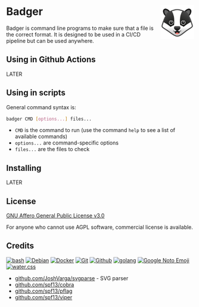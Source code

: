 # Badger [<img alt="badger logo" src="docs/favicon.svg" height="90" align="right" />](https://badger.fileformat.info/)

Badger is command line programs to make sure that a file is the correct format.  It is designed to be used in a CI/CD pipeline but can be used anywhere.

## Using in Github Actions

LATER

## Using in scripts

General command syntax is:

```bash
badger CMD [options...] files...
```

* `CMD` is the command to run (use the command `help` to see a list of available commands)
* `options...` are command-specific options
* `files...` are the files to check

## Installing

LATER

## License

[GNU Affero General Public License v3.0](LICENSE.txt)

For anyone who cannot use AGPL software, commercial license is available.<!-- LATER: link to pricing page on website -->

## Credits

[![bash](https://www.vectorlogo.zone/logos/gnu_bash/gnu_bash-ar21.svg)](https://www.gnu.org/software/bash/ "scripting")
[![Debian](https://www.vectorlogo.zone/logos/debian/debian-ar21.svg)](https://www.debian.org/ "OS within Docker")
[![Docker](https://www.vectorlogo.zone/logos/docker/docker-ar21.svg)](https://www.docker.com/ "Deployment")
[![Git](https://www.vectorlogo.zone/logos/git-scm/git-scm-ar21.svg)](https://git-scm.com/ "Version control")
[![Github](https://www.vectorlogo.zone/logos/github/github-ar21.svg)](https://github.com/ "Code hosting")
[![golang](https://www.vectorlogo.zone/logos/golang/golang-ar21.svg)](https://golang.org/ "Programming language")
[![Google Noto Emoji](https://www.vectorlogo.zone/logos/google/google-ar21.svg)](https://github.com/googlefonts/noto-emoji/blob/5628587386c78161f87aa2ca9ddee37c2e8ea212/svg/emoji_u1f9a1.svg "Logo")
[![water.css](https://www.vectorlogo.zone/logos/netlifyapp_watercss/netlifyapp_watercss-ar21.svg)](https://watercss.netlify.app/ "Classless CSS")

* [github.com/JoshVarga/svgparse](https://github.com/JoshVarga/svgparser) - SVG parser
* [github.com/spf13/cobra](https://github.com/spf13/cobra)
* [github.com/spf13/pflag](https://github.com/spf13/pflag)
* [github.com/spf13/viper](https://github.com/spf13/viper)
